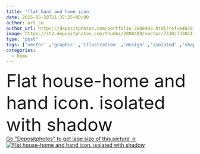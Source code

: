 ```yaml
---
title: 'flat hand and home icon'
date: 2015-05-28T11:37:25+00:00
author: art_co
author_url: https://depositphotos.com/portfolio-2808409.html?ref=64678756
image: https://st2.depositphotos.com/thumbs/2808409/vector/7338/73384131/api_thumb_450.jpg?forcejpeg=true
type: "post"
tags: ['vector' ,'graphic' ,'illustration' ,'design' ,'isolated' ,'shape' ,'sale' ,'business' ,'sign' ,'protection' ,'care' ,'black' ,'silhouette' ,'hand' ,'symbol' ,'concept' ,'icon' ,'building' ,'estate' ,'house' ,'real' ,'ecology' ,'home' ,'eco' ,'property' ,'safety' ,'security' ,'ecological' ,'housing' ,'residential' ,'assistance' ,'insurance' ,'secure' ,'sustainable' ,'rental' ,'real estate' ]
categories: 
  - home
---
```

<div aling="center">
            <font size="60"> Flat house-home and hand icon. isolated with shadow</font>   
</div>
<div>
    <a href='https://st2.depositphotos.com/thumbs/2808409/vector/7338/73384131/api_thumb_450.jpg?forcejpeg=true?ref=64678756' target=_blank > Go "Depositphotos" to get lage size of this picture ->
        <img href='https://st2.depositphotos.com/thumbs/2808409/vector/7338/73384131/api_thumb_450.jpg?forcejpeg=true?ref=64678756' src='https://st2.depositphotos.com/2808409/7338/v/950/depositphotos_73384131-stock-illustration-flat-hand-and-home-icon.jpg?forcejpeg=true' alt='Flat house-home and hand icon. isolated with shadow' >
    </a>
</div>
